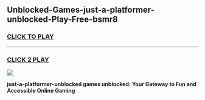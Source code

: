 
## Unblocked-Games-just-a-platformer-unblocked-Play-Free-bsmr8
<h3>
<a href="https://premium76.site?title=just-a-platformer-unblocked&ref=21A">CLICK TO PLAY</a></h3>
<hr>

<h3>
<a href="https://premium76.site?title=just-a-platformer-unblocked&ref=21A">CLICK 2 PLAY</a>
  
</h3>

<a href="https://premium76.site?title=just-a-platformer-unblocked&ref=21A"><img src="https://clearcache.store/games.png"></a>


**just-a-platformer-unblocked games unblocked: Your Gateway to Fun and Accessible Online Gaming**

